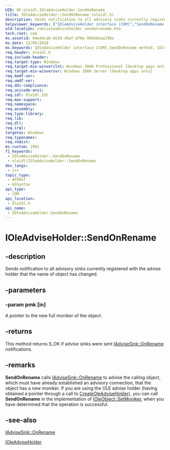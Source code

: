 ```yaml
---
UID: NF:oleidl.IOleAdviseHolder.SendOnRename
title: IOleAdviseHolder::SendOnRename (oleidl.h)
description: Sends notification to all advisory sinks currently registered with the advise holder that the name of object has changed.
helpviewer_keywords: ["IOleAdviseHolder interface [COM]","SendOnRename method","IOleAdviseHolder.SendOnRename","IOleAdviseHolder::SendOnRename","SendOnRename","SendOnRename method [COM]","SendOnRename method [COM]","IOleAdviseHolder interface","_ole_ioleadviseholder_sendonrename","com.ioleadviseholder_sendonrename","oleidl/IOleAdviseHolder::SendOnRename"]
old-location: com\ioleadviseholder_sendonrename.htm
tech.root: com
ms.assetid: 64e44cab-b618-49af-bf0e-966b9eaa198a
ms.date: 12/05/2018
ms.keywords: IOleAdviseHolder interface [COM],SendOnRename method, IOleAdviseHolder.SendOnRename, IOleAdviseHolder::SendOnRename, SendOnRename, SendOnRename method [COM], SendOnRename method [COM],IOleAdviseHolder interface, _ole_ioleadviseholder_sendonrename, com.ioleadviseholder_sendonrename, oleidl/IOleAdviseHolder::SendOnRename
req.header: oleidl.h
req.include-header: 
req.target-type: Windows
req.target-min-winverclnt: Windows 2000 Professional [desktop apps only]
req.target-min-winversvr: Windows 2000 Server [desktop apps only]
req.kmdf-ver: 
req.umdf-ver: 
req.ddi-compliance: 
req.unicode-ansi: 
req.idl: OleIdl.Idl
req.max-support: 
req.namespace: 
req.assembly: 
req.type-library: 
req.lib: 
req.dll: 
req.irql: 
targetos: Windows
req.typenames: 
req.redist: 
ms.custom: 19H1
f1_keywords:
 - IOleAdviseHolder::SendOnRename
 - oleidl/IOleAdviseHolder::SendOnRename
dev_langs:
 - c++
topic_type:
 - APIRef
 - kbSyntax
api_type:
 - COM
api_location:
 - OleIdl.h
api_name:
 - IOleAdviseHolder.SendOnRename
---
```


# IOleAdviseHolder::SendOnRename


## -description

Sends notification to all advisory sinks currently registered with the advise holder that the name of object has changed.

## -parameters

### -param pmk [in]

A pointer to the new full moniker of the object.

## -returns

This method returns S_OK if advise sinks were sent <a href="/windows/desktop/api/objidl/nf-objidl-iadvisesink-onrename">IAdviseSink::OnRename</a> notifications.

## -remarks

<b>SendOnRename</b> calls <a href="/windows/desktop/api/objidl/nf-objidl-iadvisesink-onrename">IAdviseSink::OnRename</a> to advise the calling object, which must have already established an advisory connection, that the object has a new moniker. If you are using the OLE advise holder (having obtained a pointer through a call to <a href="/windows/desktop/api/ole2/nf-ole2-createoleadviseholder">CreateOleAdviseHolder</a>), you can call <b>SendOnRename</b> in the implementation of <a href="/windows/desktop/api/oleidl/nf-oleidl-ioleobject-setmoniker">IOleObject::SetMoniker</a>, when you have determined that the operation is successful.

## -see-also

<a href="/windows/desktop/api/objidl/nf-objidl-iadvisesink-onrename">IAdviseSink::OnRename</a>



<a href="/windows/desktop/api/oleidl/nn-oleidl-ioleadviseholder">IOleAdviseHolder</a>